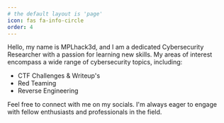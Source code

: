 ```yaml
---
# the default layout is 'page'
icon: fas fa-info-circle
order: 4
---
```


Hello, my name is MPLhack3d, and I am a dedicated Cybersecurity Researcher with a passion for learning new skills. My areas of interest encompass a wide range of cybersecurity topics, including:

- CTF Challenges & Writeup's
- Red Teaming
- Reverse Engineering
 
Feel free to connect with me on my socials. I'm always eager to engage with fellow enthusiasts and professionals in the field.
